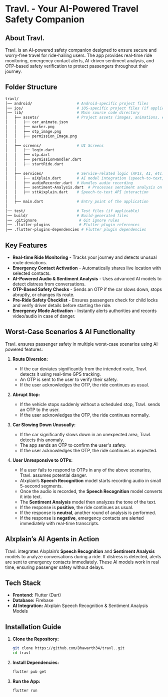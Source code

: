 # Travl. - Your AI-Powered Travel Safety Companion  

## About Travl.
Travl. is an AI-powered safety companion designed to ensure secure and worry-free travel for ride-hailing users. The app provides real-time ride monitoring, emergency contact alerts, AI-driven sentiment analysis, and OTP-based safety verification to protect passengers throughout their journey.  

## Folder Structure
``` sh
travl/
│── android/                    # Android-specific project files
│── ios/                        # iOS-specific project files (if applicable)
│── lib/                        # Main source code directory
│   ├── assets/                 # Project assets (images, animations, etc.)
│   │   ├── car_animate.json
│   │   ├── marker.png
│   │   ├── otp_image.png
│   │   ├── permission_Image.png
│   │
│   ├── screens/                # UI Screens
│   │   ├── login.dart
│   │   ├── otp.dart
│   │   ├── permissionHandler.dart
│   │   ├── startRide.dart
│   │
│   ├── services/               # Service-related logic (APIs, AI, etc.)
│   │   ├── aiXplain.dart       # AI model integration (speech-to-text, sentiment analysis)
│   │   ├── audioRecorder.dart  # Handles audio recording
│   │   ├── sentiment-Analysis.dart  # Processes sentiment analysis on text
│   │   ├── sttAixplain.dart    # Speech-to-text API interaction
│   │
│   ├── main.dart               # Entry point of the application
│
│── test/                       # Test files (if applicable)
│── build/                      # Build-generated files
│── .gitignore                   # Git ignore rules
│── .flutter-plugins             # Flutter plugin references
│── .flutter-plugins-dependencies # Flutter plugin dependencies
```

## Key Features  
- **Real-time Ride Monitoring** - Tracks your journey and detects unusual route deviations.  
- **Emergency Contact Activation** - Automatically shares live location with selected contacts.  
- **AI-Powered Audio & Sentiment Analysis** - Uses advanced AI models to detect distress from conversations.  
- **OTP-Based Safety Checks** - Sends an OTP if the car slows down, stops abruptly, or changes its route.  
- **Pre-Ride Safety Checklist** - Ensures passengers check for child locks and verify driver details before starting the ride.  
- **Emergency Mode Activation** - Instantly alerts authorities and records video/audio in case of danger.  

## Worst-Case Scenarios & AI Functionality  
Travl. ensures passenger safety in multiple worst-case scenarios using AI-powered features:  

1. **Route Diversion:**  
   - If the car deviates significantly from the intended route, Travl. detects it using real-time GPS tracking.  
   - An OTP is sent to the user to verify their safety.  
   - If the user acknowledges the OTP, the ride continues as usual.  

2. **Abrupt Stop:**  
   - If the vehicle stops suddenly without a scheduled stop, Travl. sends an OTP to the user.  
   - If the user acknowledges the OTP, the ride continues normally.  

3. **Car Slowing Down Unusually:**  
   - If the car significantly slows down in an unexpected area, Travl. detects this anomaly.  
   - The app sends an OTP to confirm the user's safety.  
   - If the user acknowledges the OTP, the ride continues as expected.  

4. **User Unresponsive to OTPs:**  
   - If a user fails to respond to OTPs in any of the above scenarios, Travl. assumes potential danger.  
   - AIxplain’s **Speech Recognition** model starts recording audio in small 5-second segments.  
   - Once the audio is recorded, the **Speech Recognition** model converts it into text.  
   - The **Sentiment Analysis** model then analyzes the tone of the text.  
   - If the response is **positive**, the ride continues as usual.  
   - If the response is **neutral**, another round of analysis is performed.  
   - If the response is **negative**, emergency contacts are alerted immediately with real-time transcripts.  

## AIxplain’s AI Agents in Action  
Travl. integrates AIxplain’s **Speech Recognition** and **Sentiment Analysis** models to analyze conversations during a ride. If distress is detected, alerts are sent to emergency contacts immediately. These AI models work in real time, ensuring passenger safety without delays.  

## Tech Stack  
- **Frontend:** Flutter (Dart)  
- **Database:** Firebase
- **AI Integration:** AIxplain Speech Recognition & Sentiment Analysis Models  

## Installation Guide  
1. **Clone the Repository:**  
   ```sh
   git clone https://github.com/Bhawarth34/travl..git
   cd travl
   ```  
2. **Install Dependencies:**  
   ```sh
   flutter pub get
   ```  
3. **Run the App:**  
   ```sh
   flutter run
   ```
